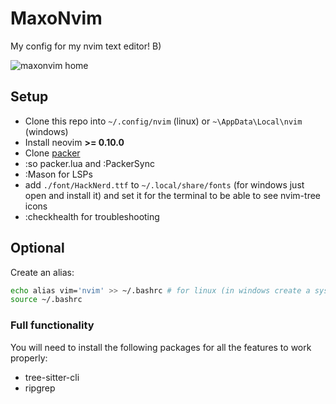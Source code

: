 # MaxoNvim

My config for my nvim text editor! B)

![maxonvim home](https://github.com/user-attachments/assets/ea35fe87-87d6-44d7-a0cf-ad242b95ff23)

## Setup

* Clone this repo into `~/.config/nvim` (linux) or `~\AppData\Local\nvim` (windows)
* Install neovim **>= 0.10.0**
* Clone [packer](https://github.com/wbthomason/packer.nvim)
* :so packer.lua and :PackerSync
* :Mason for LSPs
* add `./font/HackNerd.ttf` to `~/.local/share/fonts` (for windows just open and install it) and set it for the terminal to be able to see nvim-tree icons
* :checkhealth for troubleshooting

## Optional

Create an alias:

```bash
echo alias vim='nvim' >> ~/.bashrc # for linux (in windows create a sys-env-var)
source ~/.bashrc
```

### Full functionality

You will need to install the following packages for all the features to work properly:

* tree-sitter-cli
* ripgrep

